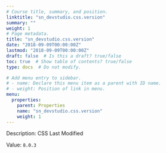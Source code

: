 ```yaml
---
# Course title, summary, and position.
linktitle: "sn_devstudio.css.version"
summary: ""
weight: 1
# Page metadata.
title: "sn_devstudio.css.version"
date: "2018-09-09T00:00:00Z"
lastmod: "2018-09-09T00:00:00Z"
draft: false  # Is this a draft? true/false
toc: true  # Show table of contents? true/false
type: docs  # Do not modify.

# Add menu entry to sidebar.
# - name: Declare this menu item as a parent with ID name.
# - weight: Position of link in menu.
menu:
  properties:
    parent: Properties
    name: "sn_devstudio.css.version"
    weight: 1
---
```


Description: CSS Last Modified


Value: `8.0.3`